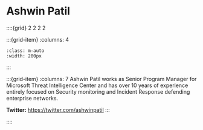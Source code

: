 # Ashwin Patil

::::{grid} 2 2 2 2

:::{grid-item}
:columns: 4

```{image} ../images/collaborators/Ashwin-Patil.png
:class: m-auto
:width: 200px
```

:::

:::{grid-item}
:columns: 7
Ashwin Patil works as Senior Program Manager for Microsoft Threat Intelligence Center and has over 10 years of experience entirely focused on Security monitoring and Incident Response defending enterprise networks.

**Twitter:** https://twitter.com/ashwinpatil
:::

::::